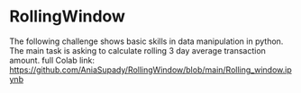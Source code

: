 # RollingWindow
The following challenge shows basic skills in data manipulation in python. The main task is asking to calculate rolling 3 day average transaction amount.
full Colab link: https://github.com/AniaSupady/RollingWindow/blob/main/Rolling_window.ipynb
